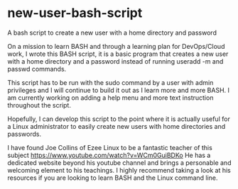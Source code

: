 # new-user-bash-script
A bash script to create a new user with a home directory and password

On a mission to learn BASH and through a learning plan for DevOps/Cloud work, I wrote this BASH script, it is a basic program that creates a new user with a home directory and a password instead of running useradd -m and passwd commands.

This script has to be run with the sudo command by a user with admin privileges and I will continue to build it out as I learn more and more BASH. I am currently working on adding a help menu and more text instruction throughout the script. 

Hopefully, I can develop this script to the point where it is actually useful for a Linux administrator to easily create new users with home directories and passwords.

I have found Joe Collins of Ezee Linux to be a fantastic teacher of this subject https://www.youtube.com/watch?v=WCm0GuiBDKo 
He has a dedicated website beyond his youtube channel and brings a personable and welcoming element to his teachings. I highly recommend taking a look at his resources if you are looking to learn BASH and the Linux command line.  

